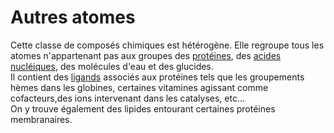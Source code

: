 # Autres atomes
Cette classe de composés chimiques est hétérogène. Elle regroupe tous les atomes n'appartenant pas aux groupes des [protéines](lexicon-protein), des [acides nucléiques](lexicon-nucleic), des molécules d'eau et des glucides.  
Il contient des [ligands](lexicon-ligand) associés aux protéines tels que les groupements hèmes dans les globines, certaines vitamines agissant comme cofacteurs,des ions intervenant dans les catalyses, etc...  
On y trouve également des lipides entourant certaines protéines membranaires.
